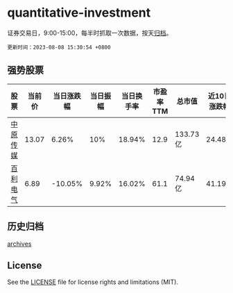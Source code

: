 # quantitative-investment

证券交易日，9:00-15:00，每半时抓取一次数据，按天[归档](archives)。

`更新时间：2023-08-08 15:30:54 +0800`

## 强势股票

|股票|当前价|当日涨跌幅|当日振幅|当日换手率|市盈率TTM|总市值|近10日涨跌幅|
|----|----|----|----|----|----|----|----|
|[中原传媒](https://xueqiu.com/S/SZ000719)|13.07|6.26%|10%|18.94%|12.9|133.73亿|24.48%|
|[百利电气](https://xueqiu.com/S/SH600468)|6.89|-10.05%|9.92%|16.02%|61.1|74.94亿|41.19%|

## 历史归档

[archives](archives)

## License

See the [LICENSE](LICENSE) file for license rights and limitations (MIT).